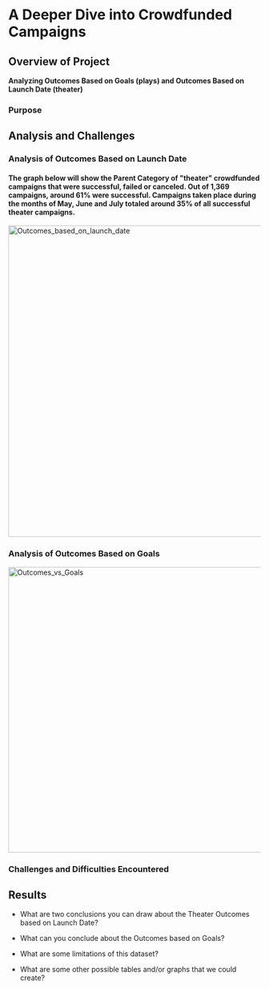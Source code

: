 # A Deeper Dive into Crowdfunded Campaigns 

## Overview of Project
**Analyzing Outcomes Based on Goals (plays) and Outcomes Based on Launch Date (theater)**

### Purpose

## Analysis and Challenges

### Analysis of Outcomes Based on Launch Date
#### The graph below will show the Parent Category of "theater" crowdfunded campaigns that were successful, failed or canceled. Out of 1,369 campaigns, around 61% were successful. Campaigns taken place during the months of May, June and July totaled around 35% of all successful theater campaigns.

<img width="621" alt="Outcomes_based_on_launch_date" src="https://user-images.githubusercontent.com/77898345/111059487-a29caf80-845b-11eb-86c9-bca95a18962b.png">

### Analysis of Outcomes Based on Goals
<img width="569" alt="Outcomes_vs_Goals" src="https://user-images.githubusercontent.com/77898345/111059501-c233d800-845b-11eb-839a-f40e6682ba3b.png">

### Challenges and Difficulties Encountered

## Results

- What are two conclusions you can draw about the Theater Outcomes based on Launch Date?

- What can you conclude about the Outcomes based on Goals?

- What are some limitations of this dataset?

- What are some other possible tables and/or graphs that we could create?





